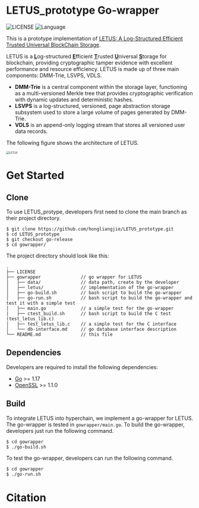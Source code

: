# LETUS_prototype Go-wrapper
![LICENSE](https://img.shields.io/badge/License-MIT-brightgreen) 
![Language](https://img.shields.io/badge/Language-C%2B%2B17-blue)


This is a prototype implementation of [LETUS: A Log-Structured Efficient Trusted Universal BlockChain Storage](https://doi.org/10.1145/3626246.3653390).

LETUS is a <u>**L**</u>og-structured <u>**E**</u>fficient <u>**T**</u>rusted <u>**U**</u>niversal <u>**S**</u>torage for blockchain, providing cryptographic tamper evidence with excellent performance and resource efficiency.
LETUS is made up of three main components: DMM-Trie, LSVPS, VDLS.
- **DMM-Trie** is a central component within the storage layer, functioning as a multi-versioned Merkle tree that provides cryptographic verification with dynamic updates and deterministic hashes.
- **LSVPS** is a log-structured, versioned, page abstraction storage subsystem used to store a large volume of pages generated by DMM-Trie.
- **VDLS** is an append-only logging stream that stores all versioned user data records.

The following figure shows the architecture of LETUS.

<img src="./README.assets/Architecture.png" alt="LETUS" style="zoom:50%;" />

# Get Started
## Clone
To use LETUS_protype, developers first need to clone the main branch as their project directory.
```
$ git clone https://github.com/hongliangjie/LETUS_prototype.git
$ cd LETUS_prototype
$ git checkout go-release
$ cd gowrapper/
```
The project directory should look like this:
```
.
├── LICENSE
├── gowrapper               // go wrapper for LETUS
│   ├── data/               // data path, create by the developer
│   ├── letus/              // implementation of the go-wrapper
│   ├── go-build.sh         // bash script to build the go-wrapper
│   ├── go-run.sh           // bash script to build the go-wrapper and test it with a simple test
│   ├── main.go             // a simple test for the go-wrapper
|   ├── ctest_build.sh      // bash script to build the C test (test_letus_lib.c)
│   ├── test_letus_lib.c    // a simple test for the C interface
│   └── db-interface.md     // go database interface description
└── README.md               // this file

```

## Dependencies
Developers are required to install the following dependencies:
* [Go](https://golang.org/) >= 1.17
* [OpenSSL](https://www.openssl.org/) >= 1.1.0

## Build
To integrate LETUS into hyperchain, we implement a go-wrapper for LETUS.
The go-wrapper is tested in `gowrapper/main.go`.
To build the go-wrapper, developers just run the following command.
```
$ cd gowrapper
$ ./go-build.sh
```
To test the go-wrapper, developers can run the following command.
```
$ cd gowrapper
$ ./go-run.sh
```


# Citation
